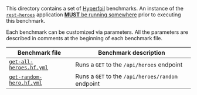 This directory contains a set of [Hyperfoil](https://hyperfoil.io) benchmarks. An instance of the [`rest-heroes`](..) application [**MUST** be running somewhere](../README.md#running-the-application) prior to executing this benchmark.

Each benchmark can be customized via parameters. All the parameters are described in comments at the beginning of each benchmark file.

| Benchmark file                                     | Benchmark description                              |
|----------------------------------------------------|----------------------------------------------------|
| [`get-all-heroes.hf.yml`](get-all-heroes.hf.yml)   | Runs a `GET` to the `/api/heroes` endpoint         |
| [`get-random-hero.hf.yml`](get-random-hero.hf.yml) | Runs a `GET`  to the `/api/heroes/random` endpoint |

